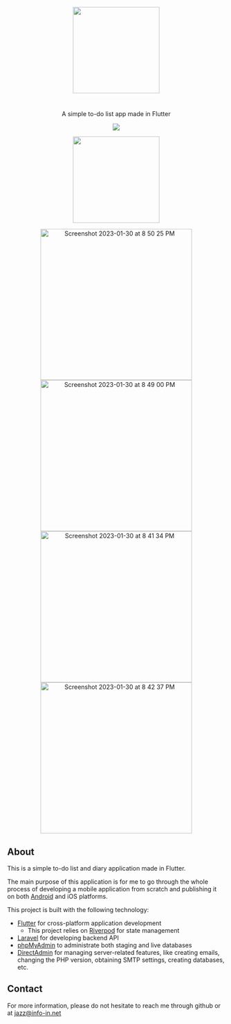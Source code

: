 <p align="center">
  <img style="width:200px;" src="https://user-images.githubusercontent.com/24294128/215482850-1735905d-877a-4571-9e67-377d7bca6e52.png" />
</p>

# 

<p align="center">A simple to-do list app made in Flutter</p>

<p align="center">
    <img src="https://img.shields.io/github/last-commit/jazzsim/nigh"/>
</p>
<a href="https://play.google.com/store/apps/details?id=com.qubitlink.nigh">
  <p align="center">
    <img style="width:200px;" src="https://user-images.githubusercontent.com/24294128/215471447-57303779-2b51-4143-963e-c2c1830505ac.svg"/>
  </p>
</a>

<p align="center">
  <img width="350" alt="Screenshot 2023-01-30 at 8 50 25 PM" src="https://user-images.githubusercontent.com/24294128/215481770-4ab89b37-d6fa-4b27-94b2-8f1de1566878.png">
  <img width="350" alt="Screenshot 2023-01-30 at 8 49 00 PM" src="https://user-images.githubusercontent.com/24294128/215481491-807c57df-9ba7-43fc-97bb-47e71928fd33.png">
  <img width="350" alt="Screenshot 2023-01-30 at 8 41 34 PM" src="https://user-images.githubusercontent.com/24294128/215480354-849bf87b-b6ca-4203-ab0a-1f016ef81d5c.png">
  <img width="350" alt="Screenshot 2023-01-30 at 8 42 37 PM" src="https://user-images.githubusercontent.com/24294128/215480364-977e3bd6-931d-4c84-9444-1c72efbb4661.png">
</p>



## About

This is a simple to-do list and diary application made in Flutter.

The main purpose of this application is for me to go through the whole process of developing a mobile application from scratch and publishing it on both [Android](https://play.google.com/store/apps/details?id=com.qubitlink.nigh) and iOS platforms.

This project is built with the following technology:

- [Flutter](https://flutter.dev) for cross-platform application development
  - This project relies on [Riverpod](https://riverpod.dev) for state management
- [Laravel](https://laravel.com) for developing backend API
- [phpMyAdmin](https://www.phpmyadmin.net) to administrate both staging and live databases
- [DirectAdmin](https://www.directadmin.com) for managing server-related features, like creating emails, changing the PHP version, obtaining SMTP settings, creating databases, etc.

## Contact

For more information, please do not hesitate to reach me through github or at jazz@info-in.net
